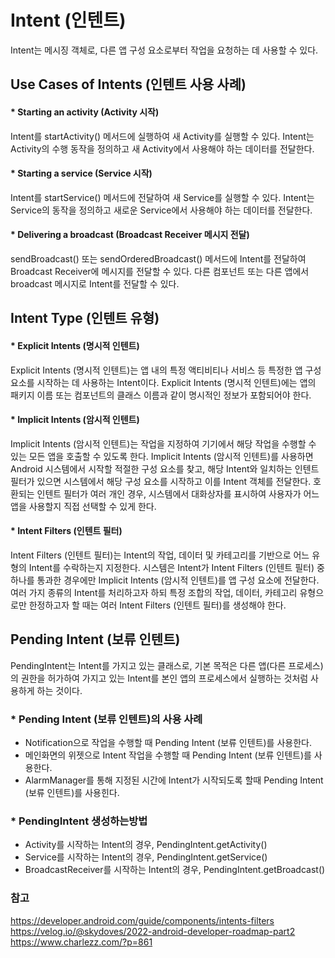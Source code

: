 # Intent (인텐트)
Intent는 메시징 객체로, 다른 앱 구성 요소로부터 작업을 요청하는 데 사용할 수 있다. 
## Use Cases of Intents (인텐트 사용 사례)
#### * Starting an activity (Activity 시작)
Intent를 startActivity() 메서드에 실행하여 새 Activity를 실행할 수 있다. Intent는 Activity의 수행 동작을 정의하고 새 Activity에서 사용해야 하는 데이터를 전달한다.

#### * Starting a service (Service 시작)  
Intent를 startService() 메서드에 전달하여 새 Service를 실행할 수 있다. Intent는 Service의 동작을 정의하고 새로운 Service에서 사용해야 하는 데이터를 전달한다.

#### * Delivering a broadcast (Broadcast Receiver 메시지 전달)   
sendBroadcast() 또는 sendOrderedBroadcast() 메서드에 Intent를 전달하여 Broadcast Receiver에 메시지를 전달할 수 있다. 다른 컴포넌트 또는 다른 앱에서 broadcast 메시지로 Intent를 전달할 수 있다.

## Intent Type (인텐트 유형)
#### * Explicit Intents (명시적 인텐트)   
Explicit Intents (명시적 인텐트)는 앱 내의 특정 액티비티나 서비스 등 특정한 앱 구성 요소를 시작하는 데 사용하는 Intent이다. Explicit Intents (명시적 인텐트)에는 앱의 패키지 이름 또는 컴포넌트의 클래스 이름과 같이 명시적인 정보가 포함되어야 한다.

#### * Implicit Intents (암시적 인텐트)    
Implicit Intents (암시적 인텐트)는 작업을 지정하여 기기에서 해당 작업을 수행할 수 있는 모든 앱을 호출할 수 있도록 한다. Implicit Intents (암시적 인텐트)를 사용하면 Android 시스템에서 시작할 적절한 구성 요소를 찾고, 해당 Intent와 일치하는 인텐트 필터가 있으면 시스템에서 해당 구성 요소를 시작하고 이를 Intent 객체를 전달한다. 호환되는 인텐트 필터가 여러 개인 경우, 시스템에서 대화상자를 표시하여 사용자가 어느 앱을 사용할지 직접 선택할 수 있게 한다.
 
#### * Intent Filters (인텐트 필터)   
Intent Filters (인텐트 필터)는 Intent의 작업, 데이터 및 카테고리를 기반으로 어느 유형의 Intent를 수락하는지 지정한다. 시스템은 Intent가 Intent Filters (인텐트 필터) 중 하나를 통과한 경우에만 Implicit Intents (암시적 인텐트)를 앱 구성 요소에 전달한다. 여러 가지 종류의 Intent를 처리하고자 하되 특정 조합의 작업, 데이터, 카테고리 유형으로만 한정하고자 할 때는 여러 Intent Filters (인텐트 필터)를 생성해야 한다.

## Pending Intent (보류 인텐트)   
PendingIntent는 Intent를 가지고 있는 클래스로, 기본 목적은 다른 앱(다른 프로세스)의 권한을 허가하여 가지고 있는 Intent를 본인 앱의 프로세스에서 실행하는 것처럼 사용하게 하는 것이다.

### * Pending Intent (보류 인텐트)의 사용 사례
* Notification으로 작업을 수행할 때 Pending Intent (보류 인텐트)를 사용한다. 
* 메인화면의 위젯으로 Intent 작업을 수행할 때 Pending Intent (보류 인텐트)를 사용한다.
* AlarmManager를 통해 지정된 시간에 Intent가 시작되도록 할때 Pending Intent (보류 인텐트)를 사용힌다.

### * PendingIntent 생성하는방법
* Activity를 시작하는 Intent의 경우, PendingIntent.getActivity()
* Service를 시작하는 Intent의 경우, PendingIntent.getService()
* BroadcastReceiver를 시작하는 Intent의 경우, PendingIntent.getBroadcast()

### 참고
https://developer.android.com/guide/components/intents-filters   
https://velog.io/@skydoves/2022-android-developer-roadmap-part2   
https://www.charlezz.com/?p=861   
